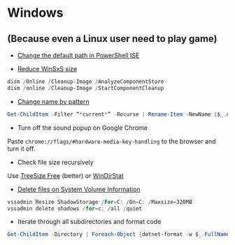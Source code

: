 # Windows

## (Because even a Linux user need to play game)

* [Change the default path in PowerShell ISE](https://stackoverflow.com/questions/32069265/how-to-set-powershell-default-directory/32069943)

* [Reduce WinSxS size](https://www.windowscentral.com/how-reclaim-space-reducing-size-winsxs-folder-windows-10)

```PowerShell
dism /Online /Cleanup-Image /AnalyzeComponentStore
dism /online /Cleanup-Image /StartComponentCleanup
```

* [Change name by pattern](https://devblogs.microsoft.com/scripting/use-powershell-to-rename-files-in-bulk/)

```PowerShell
Get-ChildItem -Filter “*current*” -Recurse | Rename-Item -NewName {$_.name -replace ‘current’,’old’ }
```

* Turn off the sound popup on Google Chrome

Paste `chrome://flags/#hardware-media-key-handling` to the browser and turn it off.

* Check file size recursively

Use [TreeSize Free](https://www.jam-software.com/treesize_free) (better) or [WinDirStat](https://windirstat.net/)

* [Delete files on System Volume Information](https://www.tenforums.com/general-support/114584-how-do-i-delete-files-system-volume-information.html)

```PowerShell
vssadmin Resize ShadowStorage /For=C: /On=C: /Maxsize=320MB
vssadmin delete shadows /for=c: /all /quiet
```

* Iterate through all subdirectories and format code

```PowerShell
Get-ChildItem -Directory | Foreach-Object {dotnet-format -w $_.FullName}
```
